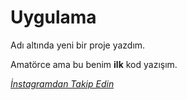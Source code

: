 # <h1>Uygulama</h1> Adı altında yeni bir proje yazdım.
<p> Amatörce ama bu benim <strong>ilk</strong> kod yazışım.</p>
<a href="https://www.instagram.com/kursad.almaz" target= "_blank"> <i>İnstagramdan Takip Edin</i> <a/> 
